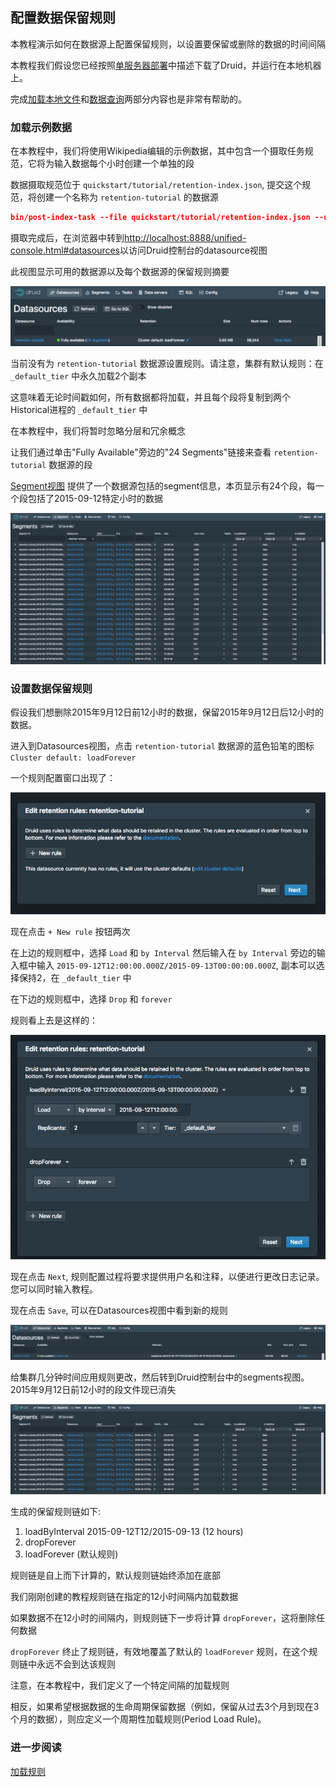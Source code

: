<!-- toc -->

## 配置数据保留规则

本教程演示如何在数据源上配置保留规则，以设置要保留或删除的数据的时间间隔

本教程我们假设您已经按照[单服务器部署](../GettingStarted/chapter-3.md)中描述下载了Druid，并运行在本地机器上。

完成[加载本地文件](./chapter-1.md)和[数据查询](./chapter-4.md)两部分内容也是非常有帮助的。

### 加载示例数据

在本教程中，我们将使用Wikipedia编辑的示例数据，其中包含一个摄取任务规范，它将为输入数据每个小时创建一个单独的段

数据摄取规范位于 `quickstart/tutorial/retention-index.json`, 提交这个规范，将创建一个名称为 `retention-tutorial` 的数据源

```json
bin/post-index-task --file quickstart/tutorial/retention-index.json --url http://localhost:8081
```

摄取完成后，在浏览器中转到[http://localhost:8888/unified-console.html#datasources](http://localhost:8888/unified-console.html#datasources)以访问Druid控制台的datasource视图

此视图显示可用的数据源以及每个数据源的保留规则摘要

![](img-6/tutorial-retention-01.png)

当前没有为 `retention-tutorial` 数据源设置规则。请注意，集群有默认规则：在 `_default_tier` 中永久加载2个副本

这意味着无论时间戳如何，所有数据都将加载，并且每个段将复制到两个Historical进程的 `_default_tier` 中

在本教程中，我们将暂时忽略分层和冗余概念

让我们通过单击"Fully Available"旁边的"24 Segments"链接来查看 `retention-tutorial` 数据源的段

[Segment视图](http://localhost:8888/unified-console.html#segments) 提供了一个数据源包括的segment信息，本页显示有24个段，每一个段包括了2015-09-12特定小时的数据

![](img-6/tutorial-retention-02.png)

### 设置数据保留规则

假设我们想删除2015年9月12日前12小时的数据，保留2015年9月12日后12小时的数据。

进入到Datasources视图，点击 `retention-tutorial` 数据源的蓝色铅笔的图标 `Cluster default: loadForever` 

一个规则配置窗口出现了：

![](img-6/tutorial-retention-03.png)

现在点击 `+ New rule` 按钮两次

在上边的规则框中，选择 `Load` 和 `by Interval` 然后输入在 `by Interval` 旁边的输入框中输入 `2015-09-12T12:00:00.000Z/2015-09-13T00:00:00.000Z`, 副本可以选择保持2，在 `_default_tier` 中

在下边的规则框中，选择 `Drop` 和 `forever` 

规则看上去是这样的：

![](img-6/tutorial-retention-04.png)

现在点击 `Next`, 规则配置过程将要求提供用户名和注释，以便进行更改日志记录。您可以同时输入教程。

现在点击 `Save`, 可以在Datasources视图中看到新的规则

![](img-6/tutorial-retention-05.png)

给集群几分钟时间应用规则更改，然后转到Druid控制台中的segments视图。2015年9月12日前12小时的段文件现已消失

![](img-6/tutorial-retention-06.png)

生成的保留规则链如下:

1. loadByInterval 2015-09-12T12/2015-09-13 (12 hours)
2. dropForever
3. loadForever (默认规则)

规则链是自上而下计算的，默认规则链始终添加在底部

我们刚刚创建的教程规则链在指定的12小时间隔内加载数据

如果数据不在12小时的间隔内，则规则链下一步将计算 `dropForever`，这将删除任何数据

`dropForever` 终止了规则链，有效地覆盖了默认的 `loadForever` 规则，在这个规则链中永远不会到达该规则

注意，在本教程中，我们定义了一个特定间隔的加载规则

相反，如果希望根据数据的生命周期保留数据（例如，保留从过去3个月到现在3个月的数据），则应定义一个周期性加载规则(Period Load Rule)。

### 进一步阅读
[加载规则](../Operations/retainingOrDropData.md)